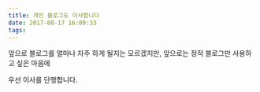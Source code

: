 ```yaml
---
title: 개인 블로그도 이사합니다
date: 2017-08-17 16:09:33
tags:
---
```


앞으로 블로그를 얼마나 자주 하게 될지는 모르겠지만, 앞으로는 정적 블로그만 사용하고 싶은 마음에 

우선 이사를 단행합니다. 
